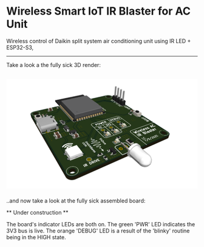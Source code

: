 # Wireless Smart IoT IR Blaster for AC Unit

Wireless control of Daikin split system air conditioning unit using IR LED + ESP32-S3,

---
Take a look a the fully sick 3D render:

![pcb_render](docs/render2.png)
---
..and now take a look at the fully sick assembled board:

** Under construction **

The board's indicator LEDs are both on. The green 'PWR' LED indicates the 3V3 bus is live. The orange 'DEBUG' LED is a result of the 'blinky' routine being in the HIGH state.


